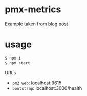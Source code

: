 # pmx-metrics
Example taken from [blog post](http://stackparse.run/exposing-node-dot-js-process-metrics-using-pm2-and-pmx)

# usage

```bash
$ npm i
$ npm start
```

URLs
- `pm2 web`: localhost:9615
- `bootstrap`: localhost:3000/health
